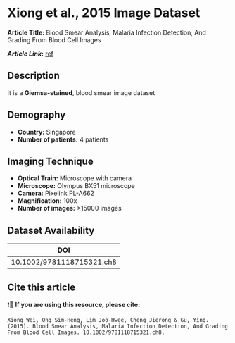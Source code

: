 # **Xiong et al., 2015 Image Dataset**  
**Article Title:** Blood Smear Analysis, Malaria Infection Detection, And Grading From Blood Cell Images

**_Article Link_:** [ref](https://www.researchgate.net/publication/316699200_Blood_Smear_Analysis_Malaria_Infection_Detection_And_Grading_From_Blood_Cell_Images)


## **Description**
It is a **Giemsa-stained**, blood smear image dataset


## **Demography**
+ **Country:** Singapore
+ **Number of patients:** 4 patients


## **Imaging Technique**
+ **Optical Train:** Microscope with camera
+ **Microscope:** Olympus BX51 microscope
+ **Camera:** Pixelink PL-A662
+ **Magnification:** 100x
+ **Number of images:** >15000 images


## **Dataset Availability**

|**DOI**|
|:---:|
|10.1002/9781118715321.ch8|


## **Cite this article**

❗🛑 **If you are using this resource, please cite:**

```
Xiong Wei, Ong Sim‐Heng, Lim Joo‐Hwee, Cheng Jierong & Gu, Ying. (2015). Blood Smear Analysis, Malaria Infection Detection, And Grading From Blood Cell Images. 10.1002/9781118715321.ch8. 
```